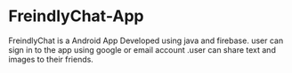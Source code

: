 # FreindlyChat-App
FreindlyChat is a Android App Developed using java and  firebase. user can sign in to the app using google or email account .user can share text and images to their friends. 
